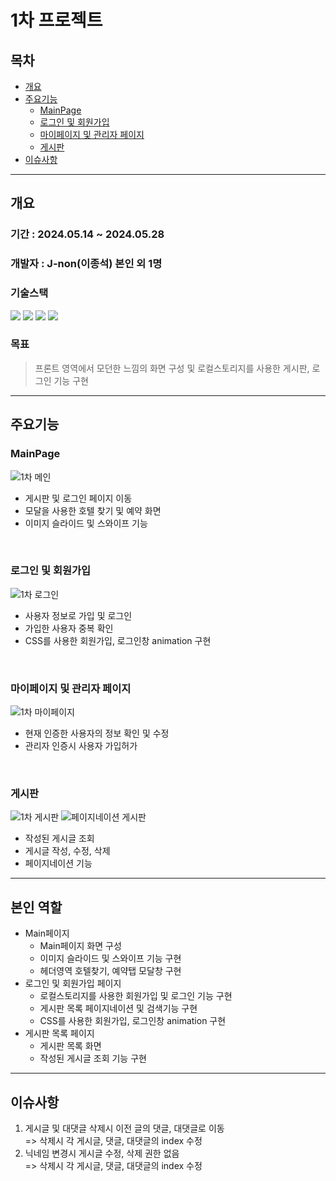 # 1차 프로젝트

## 목차
- [개요](#개요)  
- [주요기능](#주요기능)   
    - [MainPage](#mainpage)   
    - [로그인 및 회원가입](#로그인-및-회원가입)
    - [마이페이지 및 관리자 페이지](#마이페이지-및-관리자-페이지)
    - [게시판](#게시판)
- [이슈사항](#이슈사항)   
---
## 개요

### 기간 : 2024.05.14 ~ 2024.05.28

### 개발자 : J-non(이종석) 본인 외 1명

### 기술스택
<img src='https://img.shields.io/badge/html5-E34F26?style=for-the-badge&logo=html5&logoColor=white'> <img src='https://img.shields.io/badge/css3-1572B6?style=for-the-badge&logo=css3&logoColor=white'> <img src='https://img.shields.io/badge/javascript-F7DF1E?style=for-the-badge&logo=javascript&logoColor=white'> <img src='https://img.shields.io/badge/typescript-3178C6?style=for-the-badge&logo=typescript&logoColor=white'>   

### 목표
> 프론트 영역에서 모던한 느낌의 화면 구성 및 로컬스토리지를 사용한 게시판, 로그인 기능 구현


---

## 주요기능

### MainPage
![1차 메인](https://github.com/user-attachments/assets/a0c9e987-b8c4-40fc-9e8d-e4db6a478711)
   - 게시판 및 로그인 페이지 이동
   - 모달을 사용한 호텔 찾기 및 예약 화면
   - 이미지 슬라이드 및 스와이프 기능
   <br>
   
### 로그인 및 회원가입
![1차 로그인](https://github.com/user-attachments/assets/0847edfe-da9c-46dd-b123-d93d26261658)
   - 사용자 정보로 가입 및 로그인
   - 가입한 사용자 중복 확인
   - CSS를 사용한 회원가입, 로그인창 animation 구현
   <br>
   
### 마이페이지 및 관리자 페이지
![1차 마이페이지](https://github.com/user-attachments/assets/e24d2ec3-8950-4793-bb32-23edb4084572)
   - 현재 인증한 사용자의 정보 확인 및 수정
   - 관리자 인증시 사용자 가입허가 
   <br>
   
### 게시판
  ![1차 게시판](https://github.com/user-attachments/assets/5a08363f-12ef-45ce-9317-afed8e223641)
  ![페이지네이션 게시판](https://github.com/user-attachments/assets/7ea8df03-2c7e-41f8-aed8-a84684472891)
   - 작성된 게시글 조회
   - 게시글 작성, 수정, 삭제
   - 페이지네이션 기능

---
## 본인 역할
- Main페이지
    - Main페이지 화면 구성
    - 이미지 슬라이드 및 스와이프 기능 구현
    - 헤더영역 호텔찾기, 예약탭 모달창 구현
- 로그인 및 회원가입 페이지
    - 로컬스토리지를 사용한 회원가입 및 로그인 기능 구현
    - 게시판 목록 페이지네이션 및 검색기능 구현
    - CSS를 사용한 회원가입, 로그인창 animation 구현
- 게시판 목록 페이지
    - 게시판 목록 화면 
    - 작성된 게시글 조회 기능 구현

---

## 이슈사항

1. 게시글 및 대댓글 삭제시 이전 글의 댓글, 대댓글로 이동    
  => 삭제시 각 게시글, 댓글, 대댓글의 index 수정   
2. 닉네임 변경시 게시글 수정, 삭제 권한 없음   
  => 삭제시 각 게시글, 댓글, 대댓글의 index 수정
